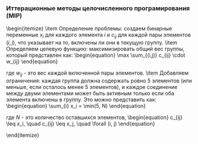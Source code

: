 ### Иттерационные методы целочисленного програмирования (MIP)

\begin{itemize}
\item Определение проблемы: создаем бинарные переменные $x_i$ для каждого элемента $i$ и $c_{ij}$ для каждой пары элементов $(i, j)$, что указывает на то, включены ли они в текущую группу.
\item Определяем целевую функцию: максимизировать общий вес группы, который представлен как:
\begin{equation}
\max \sum_{(i,j)} c_{ij} \cdot w_{ij}
\end{equation}

где $w_{ij}$ - это вес каждой включенной пары элементов.
\item Добавляем ограничения: каждая группа должна содержать ровно 5 элементов (или меньше, если осталось менее 5 элементов), и каждое соединение между двуми элементами может быть активным только если оба элемента включены в группу. Это можно представить как:
\begin{equation}
\sum_{i} x_i = \min(5, N)
\end{equation}

где $N$ - это количество оставшихся элементов,
\begin{equation}
c_{ij} \leq x_i, \quad c_{ij} \leq x_j, \quad \forall (i, j)
\end{equation}

\end{itemize}